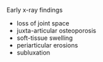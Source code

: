Early x\-ray findings  
* loss of joint space
* juxta\-articular osteoporosis
* soft\-tissue swelling
* periarticular erosions
* subluxation

